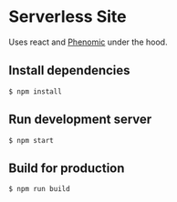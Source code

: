 # Serverless Site

Uses react and [Phenomic](https://github.com/MoOx/phenomic) under the hood.

## Install dependencies

```console
$ npm install
```

## Run development server

```console
$ npm start
```

## Build for production

```console
$ npm run build
```

